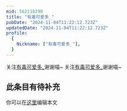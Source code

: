 ```yaml
---
mid: 562118298
title: "有毒可爱多_"
pubDate: "2024-11-04T11:22:12.723Z"
updatedDate: "2024-11-04T11:22:12.723Z"
profile:
  {
    Nickname: ["有毒可爱多_"],
  }
---
```


关注[有毒可爱多_](https://space.bilibili.com/562118298)谢谢喵~ 关注[有毒可爱多_](https://space.bilibili.com/562118298)谢谢喵~

## 此条目有待补充
你可以在[这里](https://github.com/Yuhanawa/VTuber.ICU-Content/edit/master/v/有毒可爱多_/index.md)编辑本文
